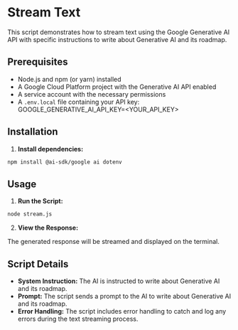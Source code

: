 # Stream Text

This script demonstrates how to stream text using the Google Generative AI API with specific instructions to write about Generative AI and its roadmap.

## Prerequisites

- Node.js and npm (or yarn) installed
- A Google Cloud Platform project with the Generative AI API enabled
- A service account with the necessary permissions
- A `.env.local` file containing your API key:
    GOOGLE_GENERATIVE_AI_API_KEY=<YOUR_API_KEY>



## Installation

1. **Install dependencies:**

  ```bash
  npm install @ai-sdk/google ai dotenv
  ```

## Usage

1. **Run the Script:**

  ```bash
  node stream.js
  ```

2. **View the Response:**

  The generated response will be streamed and displayed on the terminal.

## Script Details

- **System Instruction:** The AI is instructed to write about Generative AI and its roadmap.
- **Prompt:** The script sends a prompt to the AI to write about Generative AI and its roadmap.
- **Error Handling:** The script includes error handling to catch and log any errors during the text streaming process.


